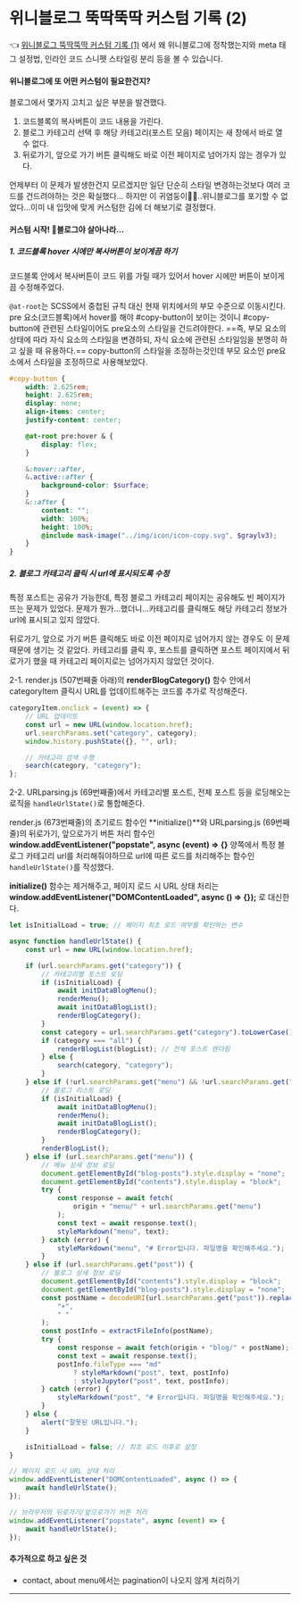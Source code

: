 # 위니블로그 뚝딱뚝딱 커스텀 기록 (2)

👈 [위니블로그 뚝딱뚝딱 커스텀 기록 (1)](https://weniv.link/HwR_cb) 에서 왜 위니블로그에 정착했는지와 meta 태그 설정법, 인라인 코드 스니펫 스타일링 분리 등을 볼 수 있습니다.

#### 위니블로그에 또 어떤 커스텀이 필요한건지?

블로그에서 몇가지 고치고 싶은 부분을 발견했다.

1. 코드블록의 복사버튼이 코드 내용을 가린다.
2. 블로그 카테고리 선택 후 해당 카테고리(포스트 모음) 페이지는 새 창에서 바로 열 수 없다.
3. 뒤로가기, 앞으로 가기 버튼 클릭해도 바로 이전 페이지로 넘어가지 않는 경우가 있다.

언제부터 이 문제가 발생한건지 모르겠지만 일단 단순히 스타일 변경하는것보다 여러 코드를 건드려야하는 것은 확실했다...
하지만 이 귀염둥이🐰🍀..위니블로그를 포기할 수 없었다...이미 내 입맛에 맞게 커스텀한 김에 더 해보기로 결정했다.

#### 커스텀 시작! 🐰블로그야 살아나라...

##### 1. 코드블록 hover 시에만 복사버튼이 보이게끔 하기

코드블록 안에서 복사버튼이 코드 위를 가릴 때가 있어서 hover 시에만 버튼이 보이게끔 수정해주었다.

`@at-root`는 SCSS에서 중첩된 규칙 대신 현재 위치에서의 부모 수준으로 이동시킨다.
pre 요소(코드블록)에서 hover를 해야 #copy-button이 보이는 것이니 #copy-button에 관련된 스타일이어도 pre요소의 스타일을 건드려야한다.
==즉, 부모 요소의 상태에 따라 자식 요소의 스타일을 변경하되, 자식 요소에 관련된 스타일임을 분명히 하고 싶을 때 유용하다.==
copy-button의 스타일을 조정하는것인데 부모 요소인 pre요소에서 스타일을 조정하므로 사용해보았다.

```scss
#copy-button {
	width: 2.625rem;
	height: 2.625rem;
	display: none;
	align-items: center;
	justify-content: center;

	@at-root pre:hover & {
		display: flex;
	}

	&:hover::after,
	&.active::after {
		background-color: $surface;
	}
	&::after {
		content: "";
		width: 100%;
		height: 100%;
		@include mask-image("../img/icon/icon-copy.svg", $graylv3);
	}
}
```

##### 2. 블로그 카테고리 클릭 시 url에 표시되도록 수정

특정 포스트는 공유가 가능한데, 특정 블로그 카테고리 페이지는 공유해도 빈 페이지가 뜨는 문제가 있었다.
문제가 뭔가...했더니...카테고리를 클릭해도 해당 카테고리 정보가 url에 표시되고 있지 않았다.

뒤로가기, 앞으로 가기 버튼 클릭해도 바로 이전 페이지로 넘어가지 않는 경우도 이 문제 때문에 생기는 것 같았다. 카테고리를 클릭 후, 포스트를 클릭하면 포스트 페이지에서 뒤로가기 했을 때 카테고리 페이지로는 넘어가지지 않았던 것이다.

2-1. render.js (507번째줄 아래)의 **renderBlogCategory()** 함수 안에서 categoryItem 클릭시 URL를 업데이트해주는 코드를 추가로 작성해준다.

```js
categoryItem.onclick = (event) => {
	// URL 업데이트
	const url = new URL(window.location.href);
	url.searchParams.set("category", category);
	window.history.pushState({}, "", url);

	// 카테고리 검색 수행
	search(category, "category");
};
```

2-2. URLparsing.js (69번째줄)에서 카테고리별 포스트, 전체 포스트 등을 로딩해오는 로직을 `handleUrlState()`로 통합해준다.

render.js (673번째줄)의 초기로드 함수인 **initialize()**와
URLparsing.js (69번째줄)의 뒤로가기, 앞으로가기 버튼 처리 함수인 **window.addEventListener("popstate", async (event) => {}** 양쪽에서
특정 블로그 카테고리 url를 처리해줘야하므로 url에 따른 로드를 처리해주는 함수인 `handleUrlState()`를 작성했다.

**initialize()** 함수는 제거해주고, 페이지 로드 시 URL 상태 처리는 **window.addEventListener("DOMContentLoaded", async () => {});** 로 대신한다.

```js
let isInitialLoad = true; // 페이지 최초 로드 여부를 확인하는 변수

async function handleUrlState() {
	const url = new URL(window.location.href);

	if (url.searchParams.get("category")) {
		// 카테고리별 포스트 로딩
		if (isInitialLoad) {
			await initDataBlogMenu();
			renderMenu();
			await initDataBlogList();
			renderBlogCategory();
		}
		const category = url.searchParams.get("category").toLowerCase();
		if (category === "all") {
			renderBlogList(blogList); // 전체 포스트 렌더링
		} else {
			search(category, "category");
		}
	} else if (!url.searchParams.get("menu") && !url.searchParams.get("post")) {
		// 블로그 리스트 로딩
		if (isInitialLoad) {
			await initDataBlogMenu();
			renderMenu();
			await initDataBlogList();
			renderBlogCategory();
		}
		renderBlogList();
	} else if (url.searchParams.get("menu")) {
		// 메뉴 상세 정보 로딩
		document.getElementById("blog-posts").style.display = "none";
		document.getElementById("contents").style.display = "block";
		try {
			const response = await fetch(
				origin + "menu/" + url.searchParams.get("menu")
			);
			const text = await response.text();
			styleMarkdown("menu", text);
		} catch (error) {
			styleMarkdown("menu", "# Error입니다. 파일명을 확인해주세요.");
		}
	} else if (url.searchParams.get("post")) {
		// 블로그 상세 정보 로딩
		document.getElementById("contents").style.display = "block";
		document.getElementById("blog-posts").style.display = "none";
		const postName = decodeURI(url.searchParams.get("post")).replaceAll(
			"+",
			" "
		);
		const postInfo = extractFileInfo(postName);
		try {
			const response = await fetch(origin + "blog/" + postName);
			const text = await response.text();
			postInfo.fileType === "md"
				? styleMarkdown("post", text, postInfo)
				: styleJupyter("post", text, postInfo);
		} catch (error) {
			styleMarkdown("post", "# Error입니다. 파일명을 확인해주세요.");
		}
	} else {
		alert("잘못된 URL입니다.");
	}

	isInitialLoad = false; // 최초 로드 이후로 설정
}

// 페이지 로드 시 URL 상태 처리
window.addEventListener("DOMContentLoaded", async () => {
	await handleUrlState();
});

// 브라우저의 뒤로가기/앞으로가기 버튼 처리
window.addEventListener("popstate", async (event) => {
	await handleUrlState();
});
```

#### 추가적으로 하고 싶은 것

- contact, about menu에서는 pagination이 나오지 않게 처리하기

---

